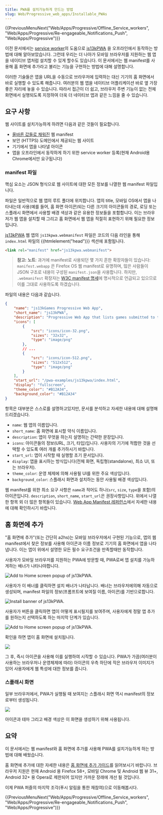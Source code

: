 ```yaml
---
title: PWA를 설치가능하게 만드는 방법
slug: Web/Progressive_web_apps/Installable_PWAs
---
```

{{PreviousMenuNext("Web/Apps/Progressive/Offline_Service_workers", "Web/Apps/Progressive/Re-engageable_Notifications_Push", "Web/Apps/Progressive")}}

이전 문서에서는 [service worker](/ko/docs/Web/API/Service_Worker_API)의 도움으로 [js13kPWA](https://mdn.github.io/pwa-examples/js13kpwa/) 을 오프라인에서 동작하는 방법에 대해 알아보았습니다. 그런데 우리는 더 나아가 모바일 브라우저를 지원하는 웹 앱을 네이티브 앱처럼 설치할 수 있게 할수도 있습니다. 이 문서에서는 웹 manifest를 사용해 홈 화면에 추가라고 불리는 기능을 구현하는 방법에 대해 설명합니다.

이러한 기술들은 앱을 URL을 수동으로 브라우저에 입력하는 대신 기기의 홈 화면에서 바로 실행할 수 있도록 해줍니다. 여러분의 웹 앱을 네이티브 어플리케이션 바로 옆 가장 좋은 자리에 놓을 수 있습니다. 따라서 접근이 더 쉽고, 브라우저 주변 기능이 없는 전체 화면에서 실행되도록 지정하여 더욱 더 네이티브 앱과 같은 느낌을 줄 수 있습니다.

## 요구 사항

웹 사이트를 설치가능하게 하려면 다음과 같은 것들이 필요합니다.

- [올바른 값들로 채워진](/ko/Apps/Progressive/Add_to_home_screen#Manifest) 웹 manifest
- 보안 (HTTPS) 도메인에서 제공되는 웹 사이트
- 기기에서 앱을 나타낼 아이콘
- 앱을 오프라인에서 동작하게 하기 위한 service worker 등록(현재 Android용 Chrome에서만 요구됩니다)

### manifest 파일

핵심 요소는 JSON 형식으로 웹 사이트에 대한 모든 정보를 나열한 웹 manifest 파일입니다.

파일은 일반적으로 웹 앱의 루트 폴더에 위치합니다. 앱의 title, 모바일 OS에서 앱을 나타내는데 사용(예를 들어, 홈 화면 아이콘)되는 다른 크기의 아이콘들의 경로, 로딩 또는 스플래시 화면에서 사용할 배경 색상과 같은 유용한 정보들을 포함합니다. 이는 브라우저가 웹 앱을 설치할 때 그리고 홈 화면에서 웹 앱을 적절히 표현하기 위해 필요한 정보입니다.

[js13kPWA](https://mdn.github.io/pwa-examples/js13kpwa/) 웹 앱의 `js13kpwa.webmanifest` 파일은 코드의 다음 라인을 통해 `index.html` 파일의 {{htmlelement("head")}} 섹션에 포함됩니다.

```html
<link rel="manifest" href="js13kpwa.webmanifest">
```

> **참고:** **노트**: 과거에 manifest로 사용되던 몇 가지 흔한 확장자들이 있습니다: `manifest.webapp` 은 Firefox OS 웹 manifest로 유명하며, 많은 사람들이 JSON 구조로 내용이 구성된 `manifest.json`을 사용합니다. 하지만, `.webmanifest` 확장자는 [W3C manifest 명세](https://w3c.github.io/manifest/)에 명시적으로 언급되고 있으므로 이를 그대로 사용하도록 하겠습니다.

파일의 내용은 다음과 같습니다.

```json
{
    "name": "js13kGames Progressive Web App",
    "short_name": "js13kPWA",
    "description": "Progressive Web App that lists games submitted to the A-Frame category in the js13kGames 2017 competition.",
    "icons": [
        {
            "src": "icons/icon-32.png",
            "sizes": "32x32",
            "type": "image/png"
        },
        // ...
        {
            "src": "icons/icon-512.png",
            "sizes": "512x512",
            "type": "image/png"
        }
    ],
    "start_url": "/pwa-examples/js13kpwa/index.html",
    "display": "fullscreen",
    "theme_color": "#B12A34",
    "background_color": "#B12A34"
}
```

항목은 대부분은 스스로를 설명하고있지만, 문서를 분석하고 자세한 내용에 대해 설명해드리겠습니다.

- `name`: 웹 앱의 이름입니다.
- `short_name`: 홈 화면에 표시할 약식 이름입니다.
- `description`: 앱이 무엇을 하는지 설명하는 간략한 문장입니다.
- `icons`: 아이콘들의 정보(URL, 크기, 타입)입니다. 사용자의 기기에 적합한 것을 선택할 수 있도록 여러 개를 추가하시기 바랍니다.
- `start_url`: 앱이 시작할 때 실행할 초기 문서입니다.
- `display`: 앱을 표시하는 방식입니다(전체 화면, 독립형(standalone), 최소 UI, 또는 브라우저).
- `theme_color`: 운영 체제에 의해 사용될 UI를 위한 주요 색상입니다.
- `background_color`: 스플래시 화면과 설치하는 동안 사용될 배경 색상입니다.

웹 manifest를 위한 최소 요구 사항은 `name`과 적어도 하나(`src`, `size`, `type`을 포함)의 아이콘입니다. `description`, `short_name`, `start_url`은 권장사항입니다. 위에서 나열한 항목 외 더 많은 항목들이 있습니다. [Web App Manifest 레퍼런스](/ko/docs/Web/Manifest)에서 자세한 내용에 대해 확인하시기 바랍니다.

## 홈 화면에 추가

"홈 화면에 추가"(또는 간단히 a2hs)는 모바일 브라우저에서 구현된 기능으로, 앱의 웹 manifest에서 찾은 정보를 사용해 아이콘과 이름 정보로 기기의 홈 화면에서 앱을 나타냅니다. 이는 앱이 위에서 설명한 모든 필수 요구조건을 만족할때만 동작합니다.

사용자가 모바일 브라우저를 지원하는 PWA에 방문할 때, PWA로써 앱 설치를 가능하게하는 배너가 나타나야합니다.

![Add to Home screen popup of js13kPWA.](https://mdn.mozillademos.org/files/15928/js13kpwa-icon.png)

사용자가 이 배너를 클릭하면 설치 배너가 나타납니다. 배너는 브라우저에의해 자동으로 생성되며, manifest 파일의 정보(프롬프트에 보여질 이름, 아이콘)를 기반으로합니다.

![Install banner of js13kPWA.](https://mdn.mozillademos.org/files/15927/js13kpwa-banner.png)

사용자가 버튼을 클릭하면 앱이 어떻게 표시될지를 보여주며, 사용자에게 정말 앱 추가를 원하는지 선택하도록 하는 마지막 단계가 있습니다.

![Add to Home screen popup of js13kPWA.](https://mdn.mozillademos.org/files/15926/js13kpwa-add.png)

확인을 하면 앱이 홈 화면에 설치됩니다.

![](https://mdn.mozillademos.org/files/15834/js13kpwa-installed.png)

그 후, 즉시 아이콘을 사용해 이를 실행하여 시작할 수 있습니다. PWA가 가끔(여러분이 사용하는 브라우저나 운영체제에 따라) 아이콘의 우측 하단에 작은 브라우저 이미지가 있어 사용자에게 웹 특성에 대한 정보를 줍니다.

### 스플래시 화면

일부 브라우저에서, PWA가 실행될 때 보여지는 스플래시 화면 역시 manifest의 정보로부터 생성됩니다.

![](https://mdn.mozillademos.org/files/15835/js13kpwa-splash.png)

아이콘과 테마 그리고 배경 색상은 이 화면을 생성하기 위해 사용됩니다.

## 요약

이 문서에서는 웹 manifest와 홈 화면에 추가를 사용해 PWA를 설치가능하게 하는 방법에 대해 배웠습니다.

홈 화면에 추가에 대한 자세한 내용은 [홈 화면에 추가 가이드](/ko/docs/Web/Apps/Progressive/Add_to_home_screen)를 읽어보시기 바랍니다. 브라우저 지원은 현재 Android 용 Firefox 58+, 모바일 Chrome 및 Android 웹 뷰 31+, Android 32+ 용 Opera로 제한되어 있지만 가까운 장래에 개선 될 것입니다.

이제 PWA 퍼즐의 마지막 조각(푸시 알림을 통한 재참여)으로 이동해봅시다.

{{PreviousMenuNext("Web/Apps/Progressive/Offline_Service_workers", "Web/Apps/Progressive/Re-engageable_Notifications_Push", "Web/Apps/Progressive")}}
